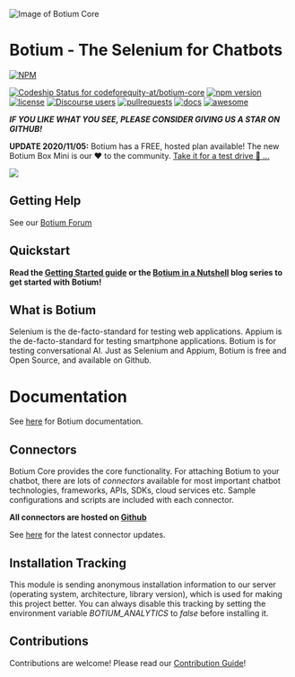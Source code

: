 ![Image of Botium Core](https://www.botium.ai/wp-content/uploads/2020/12/botiumcore.png)

# Botium - The Selenium for Chatbots

[![NPM](https://nodei.co/npm/botium-core.png?downloads=true&downloadRank=true&stars=true)](https://nodei.co/npm/botium-core/)





[ ![Codeship Status for codeforequity-at/botium-core](https://app.codeship.com/projects/0389ad40-cecc-0135-2ddc-161d5c3cc5fd/status?branch=master)](https://app.codeship.com/projects/262204)
[![npm version](https://badge.fury.io/js/botium-core.svg)](https://badge.fury.io/js/botium-core)
[![license](https://img.shields.io/github/license/mashape/apistatus.svg)]()
[![Discourse users](https://img.shields.io/discourse/users?server=https%3A%2F%2Fforum.botium.ai%2F)](https://forum.botium.ai)
[![pullrequests](https://img.shields.io/badge/PR-welcome-green.svg)]()
[![docs](https://readthedocs.org/projects/botium-docs/badge/)](https://botium-docs.readthedocs.io/)
[![awesome](https://img.shields.io/badge/Awesome-for%20sure!-green.svg)]()

**_IF YOU LIKE WHAT YOU SEE, PLEASE CONSIDER GIVING US A STAR ON GITHUB!_**

**UPDATE 2020/11/05:** Botium has a FREE, hosted plan available! The new Botium Box Mini is our ❤️ to the community. [Take it for a test drive 🚗 ...](https://www.botium.ai/pricing/)

[![](http://img.youtube.com/vi/ciVxojvRfng/0.jpg)](https://www.youtube.com/watch?v=ciVxojvRfng "Botium Box Mini")

## Getting Help

See our [Botium Forum](https://forum.botium.ai/)

## Quickstart

__Read the [Getting Started guide](https://www.botium.ai/getting-started/) or the [Botium in a Nutshell](https://medium.com/@floriantreml/botium-in-a-nutshell-part-1-overview-f8d0ceaf8fb4) blog series to get started with Botium!__

## What is Botium

Selenium is the de-facto-standard for testing web applications. Appium is the de-facto-standard for testing smartphone applications. Botium is for testing conversational AI. Just as Selenium and Appium, Botium is free and Open Source, and available on Github.

# Documentation

See [here](https://botium-docs.readthedocs.io/) for Botium documentation.

## Connectors
Botium Core provides the core functionality. For attaching Botium to your chatbot, there are lots of _connectors_ available for most important chatbot technologies, frameworks, APIs, SDKs, cloud services etc. Sample configurations and scripts are included with each connector.

**All connectors are hosted on [Github](https://github.com/codeforequity-at?tab=repositories&q=botium-connector)**

See [here](https://wiki.botiumbox.com/technical-reference/botium-connectors/) for the latest connector updates.

## Installation Tracking
This module is sending anonymous installation information to our server (operating system, architecture, library version), which is used for making this project better. You can always disable this tracking by setting the environment variable _BOTIUM_ANALYTICS_ to _false_ before installing it.

## Contributions
Contributions are welcome! Please read our [Contribution Guide](https://github.com/codeforequity-at/botium-core/blob/master/CONTRIBUTING.md)!
